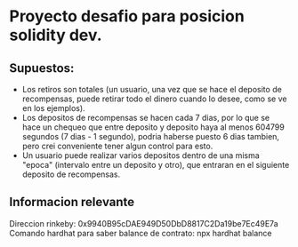 # Proyecto desafio para posicion solidity dev.

## Supuestos:

- Los retiros son totales (un usuario, una vez que se hace el deposito de recompensas, puede retirar todo el dinero cuando lo desee, como se ve en los ejemplos).
- Los depositos de recompensas se hacen cada 7 dias, por lo que se hace un chequeo que entre deposito y deposito haya al menos 604799 segundos (7 dias - 1 segundo), podria haberse puesto 6 dias tambien, pero crei conveniente tener algun control para esto.
- Un usuario puede realizar varios depositos dentro de una misma "epoca" (intervalo entre un deposito y otro), que entraran en el siguiente deposito de recompensas.

## Informacion relevante

Direccion rinkeby: 0x9940B95cDAE949D50DbD8817C2Da19be7Ec49E7a
Comando hardhat para saber balance de contrato: npx hardhat balance


